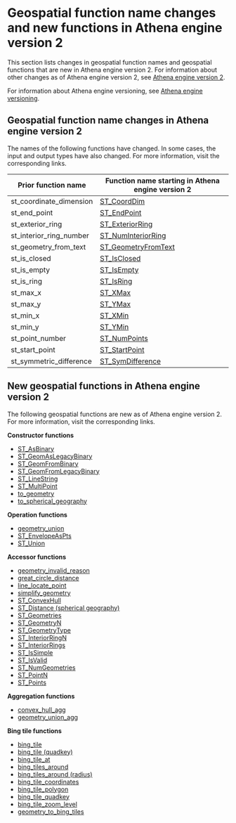 # Geospatial function name changes and new functions in Athena engine version 2<a name="geospatial-functions-list-v2-function-name-changes-and-new-functions"></a>

This section lists changes in geospatial function names and geospatial functions that are new in Athena engine version 2\. For information about other changes as of Athena engine version 2, see [Athena engine version 2](engine-versions-reference-0002.md)\.

For information about Athena engine versioning, see [Athena engine versioning](engine-versions.md)\.

## Geospatial function name changes in Athena engine version 2<a name="geospatial-functions-list-v2-function-name-changes"></a>

The names of the following functions have changed\. In some cases, the input and output types have also changed\. For more information, visit the corresponding links\. 


| Prior function name | Function name starting in Athena engine version 2 | 
| --- | --- | 
| st\_coordinate\_dimension | [ST\_CoordDim](geospatial-functions-list-v2.md#geospatial-functions-list-v2-st-coordim) | 
| st\_end\_point | [ST\_EndPoint](geospatial-functions-list-v2.md#geospatial-functions-list-v2-st-end-point) | 
| st\_exterior\_ring | [ST\_ExteriorRing](geospatial-functions-list-v2.md#geospatial-functions-list-v2-st-exteriorring) | 
| st\_interior\_ring\_number | [ST\_NumInteriorRing](geospatial-functions-list-v2.md#geospatial-functions-list-v2-st-numinteriorring) | 
| st\_geometry\_from\_text | [ST\_GeometryFromText](geospatial-functions-list-v2.md#geospatial-functions-list-v2-st-geometryfromtext) | 
| st\_is\_closed | [ST\_IsClosed](geospatial-functions-list-v2.md#geospatial-functions-list-v2-st-isclosed) | 
| st\_is\_empty | [ST\_IsEmpty](geospatial-functions-list-v2.md#geospatial-functions-list-v2-st-isempty) | 
| st\_is\_ring | [ST\_IsRing](geospatial-functions-list-v2.md#geospatial-functions-list-v2-st-isring) | 
| st\_max\_x | [ST\_XMax](geospatial-functions-list-v2.md#geospatial-functions-list-v2-st-xmax) | 
| st\_max\_y | [ST\_YMax](geospatial-functions-list-v2.md#geospatial-functions-list-v2-st-ymax) | 
| st\_min\_x | [ST\_XMin](geospatial-functions-list-v2.md#geospatial-functions-list-v2-st-xmin) | 
| st\_min\_y | [ST\_YMin](geospatial-functions-list-v2.md#geospatial-functions-list-v2-st-ymin) | 
| st\_point\_number | [ST\_NumPoints](geospatial-functions-list-v2.md#geospatial-functions-list-v2-st-numpoints) | 
| st\_start\_point | [ST\_StartPoint](geospatial-functions-list-v2.md#geospatial-functions-list-v2-st-startpoint) | 
| st\_symmetric\_difference | [ST\_SymDifference](geospatial-functions-list-v2.md#geospatial-functions-list-v2-st-symdifference) | 

## New geospatial functions in Athena engine version 2<a name="geospatial-functions-list-v2-new-functions"></a>

The following geospatial functions are new as of Athena engine version 2\. For more information, visit the corresponding links\.

**Constructor functions**
+ [ST\_AsBinary](geospatial-functions-list-v2.md#geospatial-functions-list-v2-st-asbinary)
+ [ST\_GeomAsLegacyBinary](geospatial-functions-list-v2.md#geospatial-functions-list-v2-st-geomaslegacybinary)
+ [ST\_GeomFromBinary](geospatial-functions-list-v2.md#geospatial-functions-list-v2-st-geomfrombinary)
+ [ST\_GeomFromLegacyBinary](geospatial-functions-list-v2.md#geospatial-functions-list-v2-st-geomfromlegacybinary)
+ [ST\_LineString](geospatial-functions-list-v2.md#geospatial-functions-list-v2-st-linestring)
+ [ST\_MultiPoint](geospatial-functions-list-v2.md#geospatial-functions-list-v2-st-multipoint)
+ [to\_geometry](geospatial-functions-list-v2.md#geospatial-functions-list-v2-to-geometry)
+ [to\_spherical\_geography](geospatial-functions-list-v2.md#geospatial-functions-list-v2-to-spherical-geography)

**Operation functions**
+ [geometry\_union](geospatial-functions-list-v2.md#geospatial-functions-list-v2-geometry-union)
+ [ST\_EnvelopeAsPts](geospatial-functions-list-v2.md#geospatial-functions-list-v2-st-envelopeaspts)
+ [ST\_Union](geospatial-functions-list-v2.md#geospatial-functions-list-v2-st-union)

**Accessor functions**
+ [geometry\_invalid\_reason](geospatial-functions-list-v2.md#geospatial-functions-list-v2-geometry-invalid-reason)
+ [great\_circle\_distance](geospatial-functions-list-v2.md#geospatial-functions-list-v2-great-circle-distance)
+ [line\_locate\_point](geospatial-functions-list-v2.md#geospatial-functions-list-v2-line-locate-point)
+ [simplify\_geometry](geospatial-functions-list-v2.md#geospatial-functions-list-v2-simplify-geometry)
+ [ST\_ConvexHull](geospatial-functions-list-v2.md#geospatial-functions-list-v2-st-convexhull)
+ [ST\_Distance \(spherical geography\)](geospatial-functions-list-v2.md#geospatial-functions-list-v2-st-distance-spherical)
+ [ST\_Geometries](geospatial-functions-list-v2.md#geospatial-functions-list-v2-st-geometries)
+ [ST\_GeometryN](geospatial-functions-list-v2.md#geospatial-functions-list-v2-st-geometryn)
+ [ST\_GeometryType](geospatial-functions-list-v2.md#geospatial-functions-list-v2-st-geometrytype)
+ [ST\_InteriorRingN](geospatial-functions-list-v2.md#geospatial-functions-list-v2-st-interiorringn)
+ [ST\_InteriorRings](geospatial-functions-list-v2.md#geospatial-functions-list-v2-st-interiorrings)
+ [ST\_IsSimple](geospatial-functions-list-v2.md#geospatial-functions-list-v2-st-issimple)
+ [ST\_IsValid](geospatial-functions-list-v2.md#geospatial-functions-list-v2-st-isvalid)
+ [ST\_NumGeometries](geospatial-functions-list-v2.md#geospatial-functions-list-v2-st-numgeometries)
+ [ST\_PointN](geospatial-functions-list-v2.md#geospatial-functions-list-v2-st-pointn)
+ [ST\_Points](geospatial-functions-list-v2.md#geospatial-functions-list-v2-st-points)

**Aggregation functions**
+ [convex\_hull\_agg](geospatial-functions-list-v2.md#geospatial-functions-list-v2-convex-hull-agg)
+ [geometry\_union\_agg](geospatial-functions-list-v2.md#geospatial-functions-list-v2-geometry-union-agg)

**Bing tile functions**
+ [bing\_tile](geospatial-functions-list-v2.md#geospatial-functions-list-v2-bing-tile)
+ [bing\_tile \(quadkey\)](geospatial-functions-list-v2.md#geospatial-functions-list-v2-bing-tile-quadkey)
+ [bing\_tile\_at](geospatial-functions-list-v2.md#geospatial-functions-list-v2-bing-tile-at)
+ [bing\_tiles\_around](geospatial-functions-list-v2.md#geospatial-functions-list-v2-bing-tiles-around)
+ [bing\_tiles\_around \(radius\)](geospatial-functions-list-v2.md#geospatial-functions-list-v2-bing-tiles-around-radius)
+ [bing\_tile\_coordinates](geospatial-functions-list-v2.md#geospatial-functions-list-v2-bing-tile-coordinates)
+ [bing\_tile\_polygon](geospatial-functions-list-v2.md#geospatial-functions-list-v2-bing-tile-polygon)
+ [bing\_tile\_quadkey](geospatial-functions-list-v2.md#geospatial-functions-list-v2-bing-tile-quadkey-return)
+ [bing\_tile\_zoom\_level](geospatial-functions-list-v2.md#geospatial-functions-list-v2-bing-tile-zoom-level)
+ [geometry\_to\_bing\_tiles](geospatial-functions-list-v2.md#geospatial-functions-list-v2-geometry-to-bing-tiles)